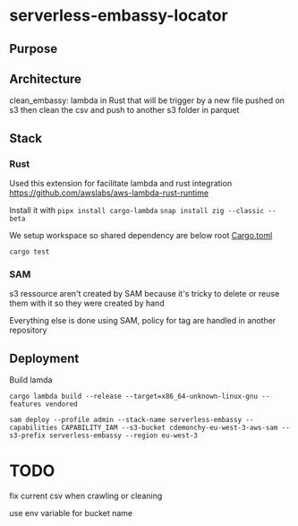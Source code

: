 # serverless-embassy-locator

## Purpose

## Architecture

clean_embassy: lambda in Rust that will be trigger by a new file pushed on s3 then clean the csv and push to another s3 folder in parquet

## Stack

### Rust
Used this extension for facilitate lambda and rust integration https://github.com/awslabs/aws-lambda-rust-runtime

Install it with
`pipx install cargo-lambda`
`snap install zig --classic --beta`

We setup workspace so shared dependency are below root [Cargo.toml](./Cargo.toml)

`cargo test`

### SAM

s3 ressource aren't created by SAM because it's tricky to delete or reuse them with it so they were created by hand

Everything else is done using SAM, policy for tag are handled in another repository


## Deployment

Build lamda

`cargo lambda build --release --target=x86_64-unknown-linux-gnu --features vendored`

`sam deploy --profile admin --stack-name serverless-embassy --capabilities CAPABILITY_IAM --s3-bucket cdemonchy-eu-west-3-aws-sam --s3-prefix serverless-embassy --region eu-west-3`

# TODO

fix current csv when crawling or cleaning

use env variable for bucket name
